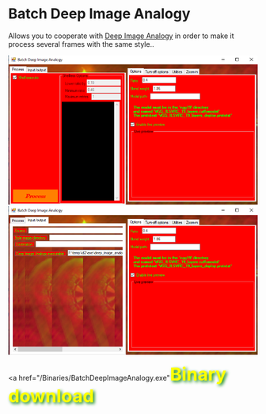 # Batch Deep Image Analogy
Allows you to cooperate with <a href="https://github.com/msracver/Deep-Image-Analogy">Deep Image Analogy</a> in order to make it process several frames with the same style..

<img src="cutephoto01.png"></img>
<img src="cutephoto02.png"></img>

<a href="/Binaries/BatchDeepImageAnalogy.exe"</a><b><span style="font-size: 36px; color: yellow; text-shadow: 3px 3px 6px green">Binary download</b></span></a>